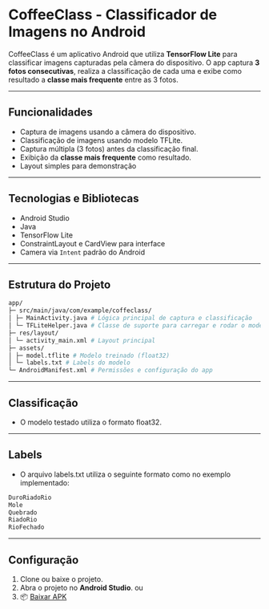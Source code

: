 # CoffeeClass - Classificador de Imagens no Android

CoffeeClass é um aplicativo Android que utiliza **TensorFlow Lite** para classificar imagens capturadas pela câmera do dispositivo. O app captura **3 fotos consecutivas**, realiza a classificação de cada uma e exibe como resultado a **classe mais frequente** entre as 3 fotos.

---

## Funcionalidades

- Captura de imagens usando a câmera do dispositivo.
- Classificação de imagens usando modelo TFLite.
- Captura múltipla (3 fotos) antes da classificação final.
- Exibição da **classe mais frequente** como resultado.
- Layout simples para demonstração

---

## Tecnologias e Bibliotecas

- Android Studio
- Java
- TensorFlow Lite
- ConstraintLayout e CardView para interface
- Camera via `Intent` padrão do Android

---

## Estrutura do Projeto

```bash
app/
├─ src/main/java/com/example/coffeclass/
│ ├─ MainActivity.java # Lógica principal de captura e classificação
│ └─ TFLiteHelper.java # Classe de suporte para carregar e rodar o modelo TFLite
├─ res/layout/
│ └─ activity_main.xml # Layout principal
├─ assets/
│ ├─ model.tflite # Modelo treinado (float32)
│ └─ labels.txt # Labels do modelo
└─ AndroidManifest.xml # Permissões e configuração do app
```
---

## Classificação
- O modelo testado utiliza o formato float32.
---

## Labels

- O arquivo labels.txt utiliza o seguinte formato como no exemplo implementado:
```bash
DuroRiadoRio
Mole
Quebrado
RiadoRio
RioFechado
```
---

## Configuração

1. Clone ou baixe o projeto.
2. Abra o projeto no **Android Studio**.
ou
3. 📦 [Baixar APK](https://github.com/acJoaog/CoffeClass/releases/download/v0.1/app-debug.apk)

